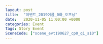 ```yaml
---
layout: post
title:  "이벤트_2019여름_0화_오프닝"
date:   2020-11-05 11:00:00 +0000
categories: Event
Tags: Story Event
SceneCode: ["scene_evt190627_cp0_q1_s10"]
---
```

